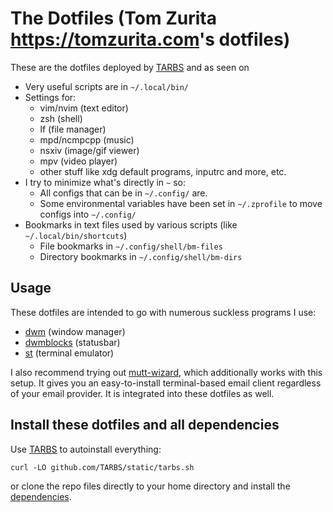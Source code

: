 # The Dotfiles (Tom Zurita <https://tomzurita.com>'s dotfiles)

These are the dotfiles deployed by [TARBS](https://tomzurita.com) and as seen on

- Very useful scripts are in `~/.local/bin/`
- Settings for:
	- vim/nvim (text editor)
	- zsh (shell)
	- lf (file manager)
	- mpd/ncmpcpp (music)
	- nsxiv (image/gif viewer)
	- mpv (video player)
	- other stuff like xdg default programs, inputrc and more, etc.
- I try to minimize what's directly in `~` so:
	- All configs that can be in `~/.config/` are.
	- Some environmental variables have been set in `~/.zprofile` to move configs into `~/.config/`
- Bookmarks in text files used by various scripts (like `~/.local/bin/shortcuts`)
	- File bookmarks in `~/.config/shell/bm-files`
	- Directory bookmarks in `~/.config/shell/bm-dirs`

## Usage

These dotfiles are intended to go with numerous suckless programs I use:

- [dwm](https://github.com/tzurita/dwm) (window manager)
- [dwmblocks](https://github.com/tzurita/dwmblocks) (statusbar)
- [st](https://github.com/lukesmithxyz/st) (terminal emulator)

I also recommend trying out
[mutt-wizard](https://github.com/lukesmithxyz/mutt-wizard), which additionally
works with this setup. It gives you an easy-to-install terminal-based email
client regardless of your email provider. It is integrated into these dotfiles
as well.

## Install these dotfiles and all dependencies

Use [TARBS](https://tomzurita.com) to autoinstall everything:

```
curl -LO github.com/TARBS/static/tarbs.sh
```

or clone the repo files directly to your home directory and install the
[dependencies](https://github.com/tzurita/TARBS/blob/master/static/progs.csv).
